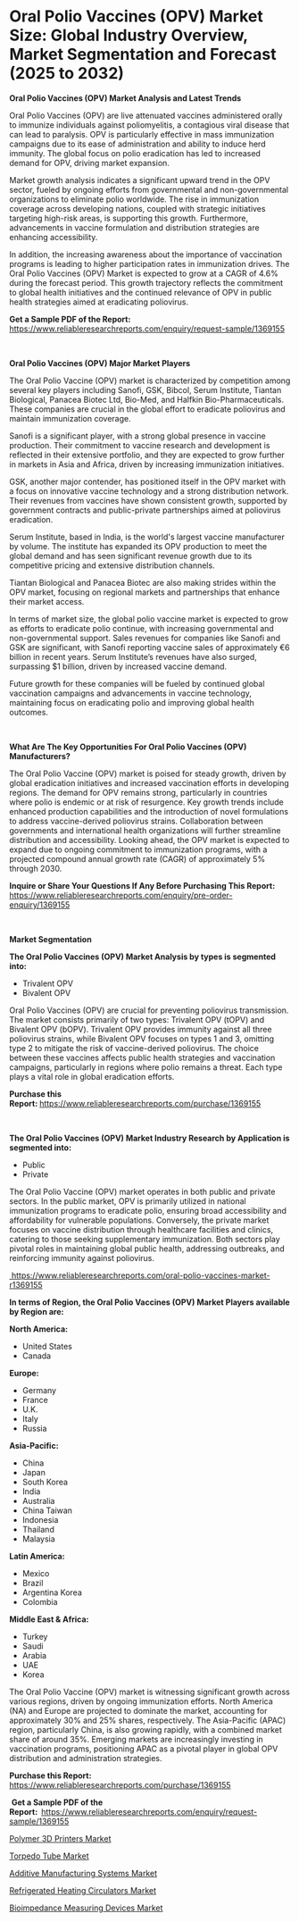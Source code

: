 <p><h1>Oral Polio Vaccines (OPV) Market Size: Global Industry Overview, Market Segmentation and Forecast (2025 to 2032)</h1></p><p><strong>Oral Polio Vaccines (OPV) Market Analysis and Latest Trends</strong></p>
<p><p>Oral Polio Vaccines (OPV) are live attenuated vaccines administered orally to immunize individuals against poliomyelitis, a contagious viral disease that can lead to paralysis. OPV is particularly effective in mass immunization campaigns due to its ease of administration and ability to induce herd immunity. The global focus on polio eradication has led to increased demand for OPV, driving market expansion.</p><p>Market growth analysis indicates a significant upward trend in the OPV sector, fueled by ongoing efforts from governmental and non-governmental organizations to eliminate polio worldwide. The rise in immunization coverage across developing nations, coupled with strategic initiatives targeting high-risk areas, is supporting this growth. Furthermore, advancements in vaccine formulation and distribution strategies are enhancing accessibility.</p><p>In addition, the increasing awareness about the importance of vaccination programs is leading to higher participation rates in immunization drives. The Oral Polio Vaccines (OPV) Market is expected to grow at a CAGR of 4.6% during the forecast period. This growth trajectory reflects the commitment to global health initiatives and the continued relevance of OPV in public health strategies aimed at eradicating poliovirus.</p></p>
<p><strong>Get a Sample PDF of the Report:&nbsp;</strong> <a href="https://www.reliableresearchreports.com/enquiry/request-sample/1369155?utm_campaign=3569&utm_medium=2&utm_source=Github&utm_content=ia&utm_term=22032025&utm_id=oral-polio-vaccines-opv">https://www.reliableresearchreports.com/enquiry/request-sample/1369155</a></p>
<p>&nbsp;</p>
<p><strong>Oral Polio Vaccines (OPV) Major Market Players</strong></p>
<p><p>The Oral Polio Vaccine (OPV) market is characterized by competition among several key players including Sanofi, GSK, Bibcol, Serum Institute, Tiantan Biological, Panacea Biotec Ltd, Bio-Med, and Halfkin Bio-Pharmaceuticals. These companies are crucial in the global effort to eradicate poliovirus and maintain immunization coverage.</p><p>Sanofi is a significant player, with a strong global presence in vaccine production. Their commitment to vaccine research and development is reflected in their extensive portfolio, and they are expected to grow further in markets in Asia and Africa, driven by increasing immunization initiatives.</p><p>GSK, another major contender, has positioned itself in the OPV market with a focus on innovative vaccine technology and a strong distribution network. Their revenues from vaccines have shown consistent growth, supported by government contracts and public-private partnerships aimed at poliovirus eradication.</p><p>Serum Institute, based in India, is the world's largest vaccine manufacturer by volume. The institute has expanded its OPV production to meet the global demand and has seen significant revenue growth due to its competitive pricing and extensive distribution channels.</p><p>Tiantan Biological and Panacea Biotec are also making strides within the OPV market, focusing on regional markets and partnerships that enhance their market access.</p><p>In terms of market size, the global polio vaccine market is expected to grow as efforts to eradicate polio continue, with increasing governmental and non-governmental support. Sales revenues for companies like Sanofi and GSK are significant, with Sanofi reporting vaccine sales of approximately €6 billion in recent years. Serum Institute’s revenues have also surged, surpassing $1 billion, driven by increased vaccine demand.</p><p>Future growth for these companies will be fueled by continued global vaccination campaigns and advancements in vaccine technology, maintaining focus on eradicating polio and improving global health outcomes.</p></p>
<p>&nbsp;</p>
<p><strong>What Are The Key Opportunities For Oral Polio Vaccines (OPV) Manufacturers?</strong></p>
<p><p>The Oral Polio Vaccine (OPV) market is poised for steady growth, driven by global eradication initiatives and increased vaccination efforts in developing regions. The demand for OPV remains strong, particularly in countries where polio is endemic or at risk of resurgence. Key growth trends include enhanced production capabilities and the introduction of novel formulations to address vaccine-derived poliovirus strains. Collaboration between governments and international health organizations will further streamline distribution and accessibility. Looking ahead, the OPV market is expected to expand due to ongoing commitment to immunization programs, with a projected compound annual growth rate (CAGR) of approximately 5% through 2030.</p></p>
<p><strong>Inquire or Share Your Questions If Any Before Purchasing This Report:</strong> <a href="https://www.reliableresearchreports.com/enquiry/pre-order-enquiry/1369155?utm_campaign=3569&utm_medium=2&utm_source=Github&utm_content=ia&utm_term=22032025&utm_id=oral-polio-vaccines-opv">https://www.reliableresearchreports.com/enquiry/pre-order-enquiry/1369155</a></p>
<p>&nbsp;</p>
<p><strong>Market Segmentation</strong></p>
<p><strong>The Oral Polio Vaccines (OPV) Market Analysis by types is segmented into:</strong></p>
<p><ul><li>Trivalent OPV</li><li>Bivalent OPV</li></ul></p>
<p><p>Oral Polio Vaccines (OPV) are crucial for preventing poliovirus transmission. The market consists primarily of two types: Trivalent OPV (tOPV) and Bivalent OPV (bOPV). Trivalent OPV provides immunity against all three poliovirus strains, while Bivalent OPV focuses on types 1 and 3, omitting type 2 to mitigate the risk of vaccine-derived poliovirus. The choice between these vaccines affects public health strategies and vaccination campaigns, particularly in regions where polio remains a threat. Each type plays a vital role in global eradication efforts.</p></p>
<p><strong>Purchase this Report:&nbsp;</strong><a href="https://www.reliableresearchreports.com/purchase/1369155?utm_campaign=3569&utm_medium=2&utm_source=Github&utm_content=ia&utm_term=22032025&utm_id=oral-polio-vaccines-opv">https://www.reliableresearchreports.com/purchase/1369155</a></p>
<p>&nbsp;</p>
<p><strong>The Oral Polio Vaccines (OPV) Market Industry Research by Application is segmented into:</strong></p>
<p><ul><li>Public</li><li>Private</li></ul></p>
<p><p>The Oral Polio Vaccine (OPV) market operates in both public and private sectors. In the public market, OPV is primarily utilized in national immunization programs to eradicate polio, ensuring broad accessibility and affordability for vulnerable populations. Conversely, the private market focuses on vaccine distribution through healthcare facilities and clinics, catering to those seeking supplementary immunization. Both sectors play pivotal roles in maintaining global public health, addressing outbreaks, and reinforcing immunity against poliovirus.</p></p>
<p><a href="https://www.reliableresearchreports.com/oral-polio-vaccines-market-r1369155?utm_campaign=3569&utm_medium=2&utm_source=Github&utm_content=ia&utm_term=22032025&utm_id=oral-polio-vaccines-opv">&nbsp;https://www.reliableresearchreports.com/oral-polio-vaccines-market-r1369155</a></p>
<p><strong>In terms of Region, the Oral Polio Vaccines (OPV) Market Players available by Region are:</strong></p>
<p>
    <p> <strong> North America: </strong>
        <ul>
            <li>United States</li>
            <li>Canada</li>
        </ul>
        </p> 
    <p> <strong> Europe: </strong>
        <ul>
            <li>Germany</li>
            <li>France</li>
            <li>U.K.</li>
            <li>Italy</li>
            <li>Russia</li>
        </ul>
        </p> 
    <p> <strong> Asia-Pacific: </strong>
        <ul>
            <li>China</li>
            <li>Japan</li>
            <li>South Korea</li>
            <li>India</li>
            <li>Australia</li>
            <li>China Taiwan</li>
            <li>Indonesia</li>
            <li>Thailand</li>
            <li>Malaysia</li>
        </ul>
        </p> 
    <p> <strong> Latin America: </strong>
        <ul>
            <li>Mexico</li>
            <li>Brazil</li>
            <li>Argentina Korea</li>
            <li>Colombia</li>
        </ul>
        </p> 
    <p> <strong> Middle East & Africa: </strong>
        <ul>
            <li>Turkey</li>
            <li>Saudi</li>
            <li>Arabia</li>
            <li>UAE</li>
            <li>Korea</li>
        </ul>
    </p>
    </p>
<p><p>The Oral Polio Vaccine (OPV) market is witnessing significant growth across various regions, driven by ongoing immunization efforts. North America (NA) and Europe are projected to dominate the market, accounting for approximately 30% and 25% shares, respectively. The Asia-Pacific (APAC) region, particularly China, is also growing rapidly, with a combined market share of around 35%. Emerging markets are increasingly investing in vaccination programs, positioning APAC as a pivotal player in global OPV distribution and administration strategies.</p></p>
<p><strong>Purchase this Report: </strong><a href="https://www.reliableresearchreports.com/purchase/1369155?utm_campaign=3569&utm_medium=2&utm_source=Github&utm_content=ia&utm_term=22032025&utm_id=oral-polio-vaccines-opv">https://www.reliableresearchreports.com/purchase/1369155</a></p>
<p>&nbsp;<strong>Get a Sample PDF of the Report:&nbsp;&nbsp;</strong><a href="https://www.reliableresearchreports.com/enquiry/request-sample/1369155?utm_campaign=3569&utm_medium=2&utm_source=Github&utm_content=ia&utm_term=22032025&utm_id=oral-polio-vaccines-opv">https://www.reliableresearchreports.com/enquiry/request-sample/1369155</a></p>
<p><strong></strong></p>
<p><p><a href="https://www.linkedin.com/pulse/polymer-3d-printers-market-research-report-in-depth-analysis-byvef?utm_campaign=3569&utm_medium=2&utm_source=Github&utm_content=ia&utm_term=22032025&utm_id=oral-polio-vaccines-opv">Polymer 3D Printers Market</a></p><p><a href="https://www.linkedin.com/pulse/torpedo-tube-demand-sales-growth-forecasts-2025-2032-orbis-report-lf6hf?utm_campaign=3569&utm_medium=2&utm_source=Github&utm_content=ia&utm_term=22032025&utm_id=oral-polio-vaccines-opv">Torpedo Tube Market</a></p><p><a href="https://www.linkedin.com/pulse/analyzing-additive-manufacturing-systems-market-revenue-worth-hha0f?utm_campaign=3569&utm_medium=2&utm_source=Github&utm_content=ia&utm_term=22032025&utm_id=oral-polio-vaccines-opv">Additive Manufacturing Systems Market</a></p><p><a href="https://www.linkedin.com/pulse/positive-outlook-refrigerated-heating-circulators-market-trend-xz2zf?utm_campaign=3569&utm_medium=2&utm_source=Github&utm_content=ia&utm_term=22032025&utm_id=oral-polio-vaccines-opv">Refrigerated Heating Circulators Market</a></p><p><a href="https://github.com/lamlebienz7j/Market-Research-Report-List-1/blob/main/bioimpedance-measuring-devices-market.md?utm_campaign=3569&utm_medium=2&utm_source=Github&utm_content=ia&utm_term=22032025&utm_id=oral-polio-vaccines-opv">Bioimpedance Measuring Devices Market</a></p></p>